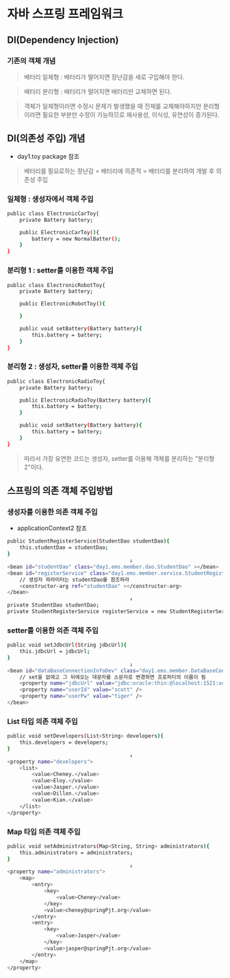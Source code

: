 # 자바 스프링 프레임워크

## DI(Dependency Injection)

### 기존의 객체 개념
> 배터리 일체형 : 배터리가 떨어지면 장난감을 새로 구입해야 한다.

> 배터리 분리형 : 배터리가 떨어지면 배터리만 교체하면 된다.

> 객체가 일체형이라면 수정시 문제가 발생했을 때 전체를 교체해야하지만 분리형이라면 필요한 부분만 수정이 가능하므로 재사용성, 이식성, 유연성이 증가된다.

## DI(의존성 주입) 개념
* day1.toy package 참조
> 배터리를 필요로하는 장난감 = 배터리에 의존적 = 배터리를 분리하여 개발 후 의존성 주입

### 일체형 : 생성자에서 객체 주입
```sh
public class ElectronicCarToy{
    private Battery battery;

    public ElectronicCarToy(){
        battery = new NormalBatter();
    }
}
```

### 분리형 1 : setter를 이용한 객체 주입
```sh
public class ElectronicRobotToy{
    private Battery battery;

    public ElectronicRobotToy(){

    }

    public void setBattery(Battery battery){
        this.battery = battery;
    }
}
```

### 분리형 2 : 생성자, setter를 이용한 객체 주입
```sh
public class ElectronicRadioToy{
    private Battery battery;

    public ElectronicRadioToy(Battery battery){
        this.battery = battery;
    }

    public void setBattery(Battery battery){
        this.battery = battery;
    }
}
```

> 따라서 가장 유연한 코드는 생성자, setter를 이용해 객체를 분리하는 "분리형 2"이다.

## 스프링의 의존 객체 주입방법
### 생성자를 이용한 의존 객체 주입
* applicationContext2 참조
```sh
public StudentRegisterService(StudentDao studentDao){
    this.studentDao = studentDao;
}
                                        ↓
<bean id="studentDao" class="day1.ems.member.dao.StudentDao" ></bean>
<bean id="registerService" class="day1.ems.member.service.StudentRegisterService">
    // 생성자 파라미터는 studentDao를 참조하라
    <constructor-arg ref="studentDao" ></constructor-arg>
</bean>
                                        ↓
private StudentDao studentDao;
private StudentRegisterService registerService = new StudentRegisterService(studentDao);
```

### setter를 이용한 의존 객체 주입
```sh
public void setJdbcUrl(String jdbcUrl){
    this.jdbcUrl = jdbcUrl;
}
                                        ↓
<bean id="dataBaseConnectionInfoDev" class="day1.ems.member.DataBaseConnectionInfo">
    // set을 없애고 그 뒤에오는 대문자를 소문자로 변경하면 프로퍼티의 이름이 됨
    <property name="jdbcUrl" value="jdbc:oracle:thin:@localhost:1521:xe" />
    <property name="userId" value="scott" />
    <property name="userPw" value="tiger" />
</bean>
```

### List 타입 의존 객체 주입
```sh
public void setDevelopers(List<String> developers){
    this.developers = developers;
}
                                        ↓
<property name="developers">
    <list>
        <value>Cheney.</value>
        <value>Eloy.</value>
        <value>Jasper.</value>
        <value>Dillon.</value>
        <value>Kian.</value>
    </list>
</property>
```

### Map 타입 의존 객체 주입
```sh
public void setAdministrators(Map<String, String> administrators){
    this.administrators = administrators;
}
                                        ↓
<property name="administrators">
    <map>
        <entry>
            <key>
                <value>Cheney</value>
            </key>
            <value>cheney@springPjt.org</value>
        </entry>
        <entry>
            <key>
                <value>Jasper</value>
            </key>
            <value>jasper@springPjt.org</value>
        </entry>
    </map>
</property>
```
